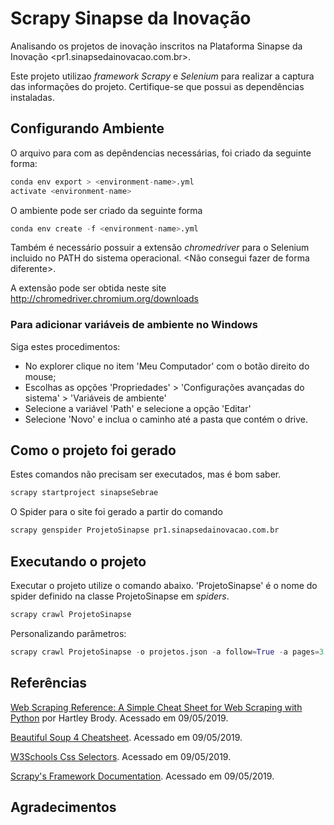 # Scrapy Sinapse da Inovação

Analisando os projetos de inovação inscritos na Plataforma Sinapse da Inovação <pr1.sinapsedainovacao.com.br>.

Este projeto utilizao *framework Scrapy* e *Selenium* para realizar a captura das informações do projeto. Certifique-se que possui as dependências instaladas.

## Configurando Ambiente

O arquivo para com as depêndencias necessárias, foi criado da seguinte forma:

```python
conda env export > <environment-name>.yml
activate <environment-name>
```

O ambiente pode ser criado da seguinte forma

```python
conda env create -f <environment-name>.yml
```

Também é necessário possuir a extensão *chromedriver* para o Selenium incluido no PATH do sistema operacional. <Não consegui fazer de forma diferente>.

A extensão pode ser obtida neste site <http://chromedriver.chromium.org/downloads>

### Para adicionar variáveis de ambiente no Windows

Siga estes procedimentos:
- No explorer clique no item 'Meu Computador' com o botão direito do mouse;
- Escolhas as opções 'Propriedades' > 'Configurações avançadas do sistema' > 'Variáveis de ambiente'
- Selecione a variável 'Path' e selecione a opção 'Editar'
- Selecione 'Novo' e inclua o caminho até a pasta que contém o drive.

## Como o projeto foi gerado

Estes comandos não precisam ser executados, mas é bom saber.

```python
scrapy startproject sinapseSebrae
```

O Spider para o site foi gerado a partir do comando

```python
scrapy genspider ProjetoSinapse pr1.sinapsedainovacao.com.br
```

## Executando o projeto

Executar o projeto utilize o comando abaixo. 'ProjetoSinapse' é o nome do spider definido na classe ProjetoSinapse em *spiders*.

```python
scrapy crawl ProjetoSinapse
```

Personalizando parâmetros:

```python
scrapy crawl ProjetoSinapse -o projetos.json -a follow=True -a pages=3 --logfile output.log
```

## Referências

[Web Scraping Reference: A Simple Cheat Sheet for Web Scraping with Python](https://blog.hartleybrody.com/web-scraping-cheat-sheet/) por Hartley Brody. Acessado em 09/05/2019.

[Beautiful Soup 4 Cheatsheet](http://akul.me/blog/2016/beautifulsoup-cheatsheet/). Acessado em 09/05/2019.

[W3Schools Css Selectors](https://www.w3schools.com/cssref/css_selectors.asp). Acessado em 09/05/2019.

[Scrapy's Framework Documentation](https://docs.scrapy.org/en/latest/index.html). Acessado em 09/05/2019.

## Agradecimentos
